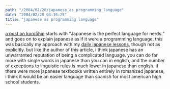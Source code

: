 ```yaml
---
path: "/2004/02/28/japanese_as_programming_language" 
date: "2004/02/28 04:16:25" 
title: "japanese as programming language" 
---
```

<p><a href="http://www.kuro5hin.org/story/2004/2/26/175722/727">a post on kuro5hin</a> starts with <q>Japanese is the perfect language for nerds.</q> and goes on to explain japanese as if it were a programming language. this was basically my approach with my <a href="http://weblog.randomchaos.com/japanese.php">daily japanese lessons</a>, though not as explicitly. but like the author of this article, i think japanese has an unwarranted reputation of being a complicated language. you can do far more with single words in japanese than you can in english, and the number of exceptions to linguistic rules is much lower in japanese than english. if there were more japanese textbooks written entirely in romanized japanese, i think it would be an easier language than spanish for most american high school students.</p>